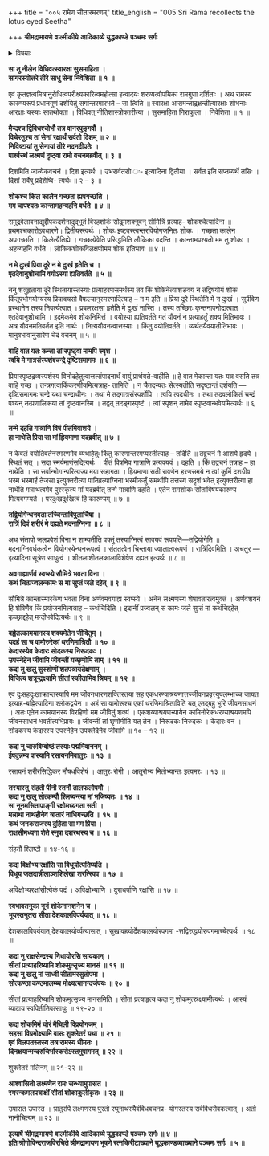 +++
title = "००५ रामेण सीतास्मरणम्"
title_english = "005 Sri Rama recollects the lotus eyed Seetha"

+++
**श्रीमद्रामायणे** **वाल्मीकीये** **आदिकाव्ये युद्धकाण्डे** **पञ्चमः** **सर्गः**


<details><summary>विषयाः</summary>

समुद्रवेलावलोकनाद्युद्दीपकसमुद्दीपित विरहशोकेनरामेण लक्ष्मणप्रति सीतामुद्दिश्य -सपरिशोचनंबहुधाविलापः ॥ १ ॥ तथा लक्ष्मणसमाश्वासितेनतेन सायंसन्ध्योपासनम् ॥ २ ॥

</details>


**सा तु नीलेन विधिवत्स्वारक्षा सुसमाहिता** **।  
सागरस्योत्तरे तीरे साधु सेना निवेशिता** **॥** **१** **॥**

एवं कृतज्ञत्वमित्रानुरोधित्वपरीक्ष्यकारित्वमहोत्सा हत्वादयः शरण्यत्वौपयिका रामगुणा दर्शिताः । अथ रामस्य कारुण्यरूपं प्रधानगुणं दर्शयितुं सर्गान्तरमारभते – सा त्विति ॥ स्वारक्षा आसमन्ताद्रक्षन्तीत्यारक्षाः शोभनाः आरक्षाः यस्याः सातथोक्ता । विधिवत् नीतिशास्त्रोक्तरीत्या । सुसमाहिता निराकुला । निवेशिता ॥ १ ॥



**मैन्दश्च द्विविधश्चोभौ तत्र वानरपुङ्गवौ** **।  
विचेरतुश्च तां सेनां रक्षार्थं सर्वतो दिशम्** **॥** **२** **॥  
निविष्टायां तु सेनायां तीरे नदनदीपतेः** **।  
पार्श्वस्थं लक्ष्मणं दृष्ट्वा रामो वचनमब्रवीत्** **॥** **३** **॥**

दिशमिति जात्येकवचनं । दिश इत्यर्थः । उभसर्वतसो ः- इत्यादिना द्वितीया । सर्वत इति सप्तम्यर्थे तसिः । दिशां सर्वेषु प्रदेशेष्वि- त्यर्थः ॥ २ – ३ ॥



**शोकश्च किल कालेन गच्छता ह्यपगच्छति** **।  
मम चापश्यतः कान्तामहन्यहनि वर्धते** **॥** **४** **॥**

समुद्रवेलावनाद्युद्दीपकदर्शनादुद्भूतं विरहशोकं सोढुमशक्नुवन् सौमित्रिं प्रत्याह- शोकश्चेत्यादिना ॥ प्रथमश्चकारोऽवधारणे। द्वितीयस्त्वर्थः । शोकः इष्टवस्त्वन्तरवियोगजनितः शोकः । गच्छता कालेन अपगच्छति । किलेत्यैतिह्ये । गच्छत्येवेति प्रसिद्धमिति लौकिका वदन्ति । कान्तामपश्यतो मम तु शोकः । अहन्यहनि वर्धते । लौकिकशोकविलक्षणोमम शोक इतिभावः ॥ ४ ॥



**न मे दुःखं प्रिया दूरे न मे दुःखं हृतेति च** **।  
एतदेवानुशोचामि वयोऽस्या ह्यतिवर्तते** **॥** **५** **॥**

ननु शत्रुहृताया दूरे स्थितायास्तस्याः प्रत्याहरणसमर्थस्य तव किं शोकेनेत्याशङक्य न तद्विषयोयं शोकः किंतूपभोगयोग्यस्य प्रियावयसो वैफल्यानुस्मरणादित्याह – न म इति ॥ प्रिया दूरे स्थितेति मे न दुःखं । सुग्रीवेण प्रस्थानेन तस्य निवर्त्यत्वात् । प्रबलरक्षसा हृतेति मे दुःखं नास्ति । तस्य तच्छिरः कृन्तनापनोद्यत्वात् । एतदेवानुशोचामि । इदमेकमेव शोकनिमित्तं । वयोस्या ह्यतिवर्तते गतं यौवनं न प्रत्याहर्तुं शक्य मितिभावः । अत्र यौवनमतिवर्तत इति नार्थः । नित्ययौवनत्वात्तस्याः । किंतु वयोतिवर्तते । व्यर्थतयैवयातीतिभावः । मानुषभावानुसारेण चेदं वचनम् ॥ ५ ॥



**वाहि वात यतः कन्ता** **तां स्पृष्ट्वा मामपि** **स्पृश** **।  
त्वयि मे गात्रसंस्पर्शश्चन्द्रे दृष्टिसमागमः** **॥** **६** **॥**

प्रियास्पृष्टद्रव्यस्पर्शस्य विनोदहेतुत्वात्तत्संपादनार्थं वायुं प्रार्थयते-वाहीति ॥ हे वात मेकान्ता यतः यत्र वसति तत्र वाहि गच्छ । तन्त्रगत्वाकिंकरणीयमित्यत्राह- तामिति । न चैतदन्यतः सेत्स्यतीति सदृष्टान्तं दर्शयति — दृष्टिसमागमः चन्द्रे यथा चन्द्राधीनः । तथा मे तद्गात्रसंस्पर्शोपि । त्वयि त्वदधीनः । तथा तदवलोकितं चन्द्रं पश्यन् तत्प्रणालिकया तां दृष्टवानस्मि । तद्वत् तदङ्गस्पृष्टं । त्वां स्पृशन् तामेव स्पृष्टवान्भवेयमित्यर्थः ॥ ६ ॥

**तन्मे दहति गात्राणि विषं पीतमिवाशये** **।  
हा नाथेति प्रिया सा मां ह्रियमाणा यदब्रवीत्** **॥** **७** **॥**

न केवलं वयोतिवर्तनस्मरणमेव व्यथाहेतुः किंतु कारणान्तरमप्यस्तीत्याह – तदिति ॥ तद्वचनं मे आशये हृदये । स्थितं सत् । सदा स्मर्यमाणंसदित्यर्थः । पीतं विषमिव गात्राणि प्रत्यवयवं । दहति । किं तद्वचनं तत्राह – हा नाथेति । सा सर्वान्भोगान्परित्यज्य मया सहागता । ह्रियमाणा सती रावणेन हरणसमये न त्वां कुर्मि दशग्रीव भस्म भस्मार्ह तेजसा इत्युक्तरीत्या पातिव्रत्याग्निना भस्मीकर्तुं समर्थापि तत्तस्य सदृशं भवेत् इत्युक्तरीत्या हा नाथेति मन्नाथत्वमेव पुरस्कृत्य मां यदब्रवीत् तन्मे गात्राणि दहति । एतेन रामशोकः सीताविषयकारुण्य मित्यवगम्यते । परदुःखदुःखित्वं हि कारुण्यम् ॥ ७ ॥



**तद्वियोगेन्धनवता तच्चिन्ताविपुलार्चिषा** **।  
रात्रिं दिवं शरीरं मे दह्यते मदनाग्निना** **॥** **८** **॥**

अथ संतापो जलप्रवेशं विना न शाम्यतीति वक्तुं तस्याग्नित्वं सावयवं रूपयति—तद्वियोगेति ॥ मदनाग्निवर्धकत्वेन वियोगस्येन्धनरूपत्वं । संततत्वेन चिन्ताया ज्वालात्वरूपणं । रात्रिंदिवमिति । अचतुर — इत्यादिना सूत्रेण साधुत्वं । शीतलाशीतलकालाविशेषेण दह्यत इत्यर्थः ॥ ८ ॥



**अवगाह्यार्णवं स्वप्स्ये सौमित्रे भवता विना** **।  
कथं चित्प्रज्वलन्कामः स** **मा** **सुप्तं जले दहेत्** **॥** **९** **॥**

सौमित्रे कान्तास्मारकेण भवता विना अर्णवमवगाह्य स्वप्स्ये । अनेन लक्ष्मणस्य शेषावतारत्वमुक्तं । अर्णवशयनं हि शेषिणैव किं प्रयोजनमित्यत्राह – कथंचिदिति । इदानीं प्रज्वलन् स कामः जले सुप्तं मां कथंचिद्दहेत् कृच्छ्राद्दहेत् मन्दीभवेदित्यर्थः ॥ ९ ॥



**बह्वेतत्कामयानस्य शक्यमेतेन जीवितुम्** **।  
यदहं सा च वामोरुरेकां धरणिमाश्रितौ** **॥** **१०** **॥  
केदारस्येव केदारः सोदकस्य निरूदकः** **।  
उपस्नेहेन जीवामि जीवन्तीं यच्छृणोमि ताम्** **॥** **११** **॥  
कदा तु खलु सुस्शोणीं शतपत्रायतेक्षणाम्** **।  
विजित्य शत्रून्द्रक्ष्यामि सीतां स्फीतामिव श्रियम्** **॥** **१२** **॥**

एवं दुःसहदुःखाक्रान्तस्यापि मम जीवनधारणशक्तिस्तया सह एकधरण्याश्रयणात्तज्जीवनप्रवृत्त्युपलम्भाच्च जायत इत्याह-बह्वित्यादिना श्लोकद्वयेन ॥ अहं सा वामोरूश्च एकां धरणिमाश्रिताविति यत् एतद्बहु भूरि जीवनसाधनं । अतः एतेन कामयानस्य विरहिणो मम जीवितुं शक्यं । एकशय्याश्रयणन्यायेन कामिनोरेकधरण्याश्रयणमपि जीवनसाधनं भवतीत्यभिप्रायः ॥ जीवन्तीं तां शृणोमीति यत् तेन । निरूदकः निरुदकः । केदारः वनं । सोदकस्य केदारस्य उपस्नेहेन उपक्लेदेनेव जीवामि ॥ १० – १२ ॥



**कदा नु चारुबिम्बोष्ठं तस्याः पद्ममिवाननम्** **।  
ईषदुन्नम्य पास्यामि रसायनमिवातुरः** **॥** **१३** **॥**

रसायनं शरीरसिद्धिकर मौषधविशेषं । आतुरः रोगी । आतुरोभ्य मितोभ्यान्तः इत्यमरः ॥ १३ ॥



**तस्यास्तु** **संहतौ पीनौ स्तनौ तालफलोपमौ** **।  
कदा नु खलु सोत्कम्पौ** **श्लिष्यन्त्या मां भजिष्यतः** **॥** **१४** **॥  
सा नूनमसितापाङ्गी रक्षोमध्यगता सती** **।  
मन्नाथा नाथहीनेव त्रातारं नाधिगच्छति** **॥** **१५** **॥  
कथं जनकराजस्य दुहिता सा मम प्रिया ।  
राक्षसीमध्यगा शेते स्नुषा दशरथस्य च ॥** **१६** **॥**

संहतौ श्लिष्टौ ॥ १४-१६ ॥

**कदा विक्षोभ्य रक्षांसि सा विधूयोत्पतिष्यति** **।  
विधूय जलदान्नीलाञ्शशिलेखा शरत्स्विव** **॥** **१७** **॥**

अविक्षोभ्यरक्षांसीत्येकं पदं । अविक्षोभ्याणि । दुराधर्षाणि रक्षांसि ॥ १७ ॥



**स्वभावतनुका नूनं शोकेनानशनेन च** **।  
भूयस्तनुतरा** **सीता देशकालविपर्ययात्** **॥** **१८** **॥**

देशकालविपर्ययात् देशकालयोर्व्यत्यासात् । सुखावहयोर्देशकालयोरपगमा -त्तद्विरुद्धयोरुपगमाच्चेत्यर्थः ॥ १८ ॥



**कदा नु राक्षसेन्द्रस्य निधायोरसि सायकान्** **।  
सीतां प्रत्याहरिष्यामि शोकमुत्सृज्य मानसं** **॥** **१९** **॥  
कदा नु खलु मां साध्वी सीतामरसुतोपमा** **।  
सोत्कण्ठा कण्ठमालम्ब्य मोक्ष्यत्यानन्दजंपयः** **॥** **२०** **॥**

सीतां प्रत्याहरिष्यामि शोकमुत्सृज्य मानसमिति । सीतां प्रत्याहृत्य कदा नु शोकमुत्स्रक्ष्यामीत्यर्थः । आस्यं व्यादाय स्वपितीतिवत्साधुः ॥ १९-२० ॥



**कदा शोकमिमं घोरं मैथिली विप्रयोगजम्** **।  
सहसा विप्रमोक्ष्यामि वासः शुक्लेतरं यथा** **॥** **२१** **॥  
एवं विलपतस्तस्य तत्र रामस्य धीमतः** **।  
दिनक्षयान्मन्दरुचिर्भास्करोऽस्तमुपागमत्** **॥** **२२** **॥**

शुक्लेतरं मलिनम् ॥ २१-२२ ॥



**आश्वासितो लक्ष्मणेन रामः सन्ध्यामुपासत** **।  
स्मरन्कमलपत्राक्षीं सीतां शोकाकुलीकृतः** **॥** **२३** **॥**

उपासत उपास्त । भ्रातुरपि लक्ष्मणस्य पुरतो रघुनाथस्यैवंविधवचनप्र- योगस्तस्य सर्वविधसेवकत्वात् । अतो नानौचित्यम् ॥ २३ ॥





**इत्यार्षे श्रीमद्रामायणे** **वाल्मीकीये** **आदिकाव्ये युद्धकाण्डे** **पञ्चमः** **सर्गः ॥** **४** **॥  
इति श्रीगोविन्दराजविरचिते श्रीमद्रामायण भूषणे रत्नकिरीटाख्याने युद्धकाण्डव्याख्याने पञ्चमः सर्गः ॥ ५ ॥**
